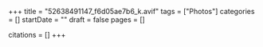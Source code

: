 +++
title = "52638491147_f6d05ae7b6_k.avif"
tags = ["Photos"]
categories = []
startDate = ""
draft = false
pages = []

citations = []
+++
